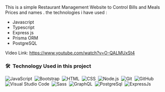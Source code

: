 This is a simple Restaurant Management Website to Control Bills and Meals Prices and names .
the technologies i have used :

- Javascript
- Typescript
- Express js
- Prisma ORM
- PostgreSQL

Video Link:
https://www.youtube.com/watch?v=O-QALMUxSt4

### 🛠 &nbsp;Technology Used in this project

![JavaScript](https://img.shields.io/badge/-JavaScript-05122A?style=flat&logo=javascript)&nbsp;
![Bootstrap](https://img.shields.io/badge/-Bootstrap-05122A?style=flat&logo=bootstrap&logoColor=563D7C)&nbsp;
![HTML](https://img.shields.io/badge/-HTML-05122A?style=flat&logo=HTML5)&nbsp;
![CSS](https://img.shields.io/badge/-CSS-05122A?style=flat&logo=CSS3&logoColor=1572B6)&nbsp;
![Node.js](https://img.shields.io/badge/-Node.js-05122A?style=flat&logo=node.js&logoColor=339933)&nbsp;
![Git](https://img.shields.io/badge/-Git-05122A?style=flat&logo=git)&nbsp;
![GitHub](https://img.shields.io/badge/-GitHub-05122A?style=flat&logo=github)&nbsp;
![Visual Studio Code](https://img.shields.io/badge/-Visual%20Studio%20Code-05122A?style=flat&logo=visual-studio-code&logoColor=007ACC)&nbsp;
![Sass](https://img.shields.io/badge/-Sass-05122A?style=flat&logo=sass)&nbsp;
![GraphQL](https://img.shields.io/badge/-GraphQL-05122A?style=flat&logo=GraphQL)&nbsp;
![PostgreSql](https://img.shields.io/badge/PostgreSQL-316192?style=for-the-badge&logo=postgresql&logoColor=white)&nbsp;
![ExpressJs](https://img.shields.io/badge/Express.js-404D59?style=for-the-badge)&nbsp;
